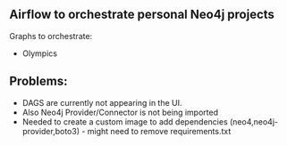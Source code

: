 ## Airflow to orchestrate personal Neo4j projects

Graphs to orchestrate:

* Olympics


## Problems:

* DAGS are currently not appearing in the UI. 
* Also Neo4j Provider/Connector is not being imported
* Needed to create a custom image to add dependencies (neo4,neo4j-provider,boto3) - might need to remove requirements.txt
